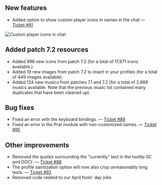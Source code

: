 ## New features

- Added option to show custom player icons in names in the chat — [Ticket #91](https://wow.curseforge.com/projects/total-rp-3/issues/91)

![Custom player icons in chat](https://totalrp3.info/documentation/changelogs/1_2_8_icons.png)

## Added patch 7.2 resources

- Added 996 new icons from patch 7.2 (for a total of 17,671 icons available.)
- Added 19 new images from patch 7.2 to insert in your profiles (for a total of 449 images available).
- Added 124 new musics from patches 7.1 and 7.2 (for a total of 2,868 musics available. Note that the previous music list contained many duplicates that have been cleaned up).

## Bug fixes

- Fixed an error with the keyboard bindings. — [Ticket #89](https://wow.curseforge.com/projects/total-rp-3/issues/89)
- Fixed an error in the Prat module with non-customized names. — [Ticket #95](https://wow.curseforge.com/projects/total-rp-3/issues/95)

## Other improvements

- Removed the quotes surrounding the "currently" text in the tooltip (IC and OOC). — [Ticket #88](https://wow.curseforge.com/projects/total-rp-3/issues/88)
- The profile sanitization option will now also crop unreasonably long texts. — [Ticket #92](https://wow.curseforge.com/projects/total-rp-3/issues/92)
- Removed code related to our April fools' day joke.
